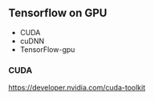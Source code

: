 ## Tensorflow on GPU

- CUDA
- cuDNN
- TensorFlow-gpu

### CUDA
https://developer.nvidia.com/cuda-toolkit
